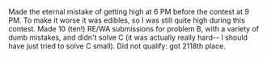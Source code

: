 Made the eternal mistake of getting high at 6 PM before the contest at 9 PM. To make it worse it was edibles, so I was still quite high during this contest. Made 10 (ten!) RE/WA submissions for problem B, with a variety of dumb mistakes, and didn't solve C (it was actually really hard-- I should have just tried to solve C small). Did not qualify: got 2118th place.